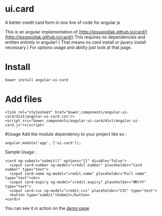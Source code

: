 # ui.card
A better credit card form in one line of code for angular js

This is an angular implementation of [http://jessepollak.github.io/card/](http://jessepollak.github.io/card/) This requires no dependencies and written entirely in angular! ( That means no card install or jquery install necessary ) For options usage and ability just look at that page.

# Install
`bower install angular-ui-card`

# Add files
```
<link rel="stylesheet" href="bower_components/angular-ui-card/dist/angular-ui-card.css"/>
<script src="bower_components/angular-ui-card/dist/angular-ui-card.js"></script>
```
#Usage
Add the module dependency to your project like so :

`angular.module('app', ['ui.card']);`

Sample Usage :

```
<card ng-submit="submit()" options="{}" disable="false">
  <input card-number ng-model="credit.number" placeholder="Card number" type="text">
  <input card-name ng-model="credit.name" placeholder="Full name" type="text"><br>
  <input card-expiry ng-model="credit.expiry" placeholder="MM/YY" type="text">
  <input card-cvc ng-model="credit.cvc" placeholder="CVC" type="text">
  <button type="submit">Submit</button>
<card/>
```

You can see it in action on the [demo page](http://nebulr.github.io/ui-card/)
